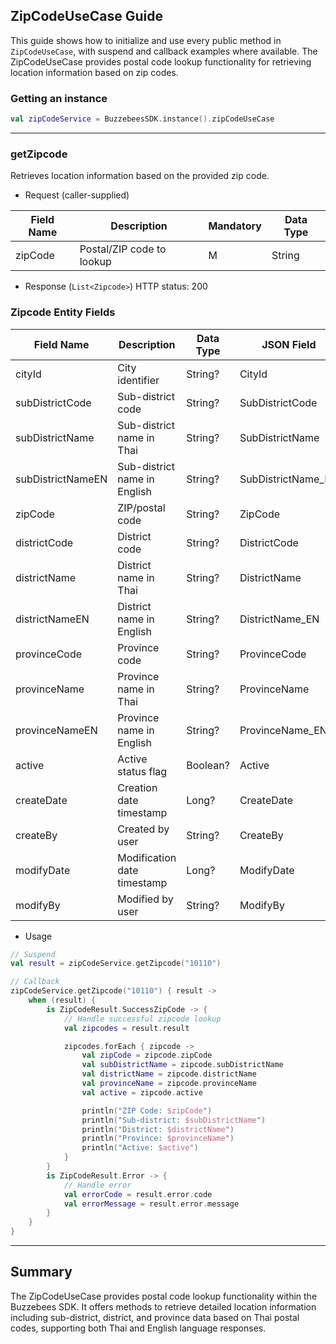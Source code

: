 ## ZipCodeUseCase Guide

This guide shows how to initialize and use every public method in `ZipCodeUseCase`, with suspend
and callback examples where available. The ZipCodeUseCase provides postal code lookup
functionality for retrieving location information based on zip codes.

### Getting an instance

```kotlin
val zipCodeService = BuzzebeesSDK.instance().zipCodeUseCase
```

---

### getZipcode

Retrieves location information based on the provided zip code.

- Request (caller-supplied)

| Field Name | Description                     | Mandatory | Data Type |
|------------|---------------------------------|-----------|-----------|
| zipCode    | Postal/ZIP code to lookup       | M         | String    |

- Response (`List<Zipcode>`)
  HTTP status: 200

### Zipcode Entity Fields

| Field Name          | Description                        | Data Type | JSON Field          |
|---------------------|------------------------------------|-----------|---------------------|
| cityId              | City identifier                    | String?   | CityId              |
| subDistrictCode     | Sub-district code                  | String?   | SubDistrictCode     |
| subDistrictName     | Sub-district name in Thai          | String?   | SubDistrictName     |
| subDistrictNameEN   | Sub-district name in English       | String?   | SubDistrictName_EN  |
| zipCode             | ZIP/postal code                    | String?   | ZipCode             |
| districtCode        | District code                      | String?   | DistrictCode        |
| districtName        | District name in Thai              | String?   | DistrictName        |
| districtNameEN      | District name in English           | String?   | DistrictName_EN     |
| provinceCode        | Province code                      | String?   | ProvinceCode        |
| provinceName        | Province name in Thai              | String?   | ProvinceName        |
| provinceNameEN      | Province name in English           | String?   | ProvinceName_EN     |
| active              | Active status flag                 | Boolean?  | Active              |
| createDate          | Creation date timestamp            | Long?     | CreateDate          |
| createBy            | Created by user                    | String?   | CreateBy            |
| modifyDate          | Modification date timestamp        | Long?     | ModifyDate          |
| modifyBy            | Modified by user                   | String?   | ModifyBy            |

- Usage

```kotlin
// Suspend
val result = zipCodeService.getZipcode("10110")

// Callback
zipCodeService.getZipcode("10110") { result ->
    when (result) {
        is ZipCodeResult.SuccessZipCode -> {
            // Handle successful zipcode lookup
            val zipcodes = result.result

            zipcodes.forEach { zipcode ->
                val zipCode = zipcode.zipCode
                val subDistrictName = zipcode.subDistrictName
                val districtName = zipcode.districtName
                val provinceName = zipcode.provinceName
                val active = zipcode.active

                println("ZIP Code: $zipCode")
                println("Sub-district: $subDistrictName")
                println("District: $districtName")
                println("Province: $provinceName")
                println("Active: $active")
            }
        }
        is ZipCodeResult.Error -> {
            // Handle error
            val errorCode = result.error.code
            val errorMessage = result.error.message
        }
    }
}
```

---

## Summary

The ZipCodeUseCase provides postal code lookup functionality within the Buzzebees SDK. It offers methods to retrieve detailed location information including sub-district, district, and province data based on Thai postal codes, supporting both Thai and English language responses.
